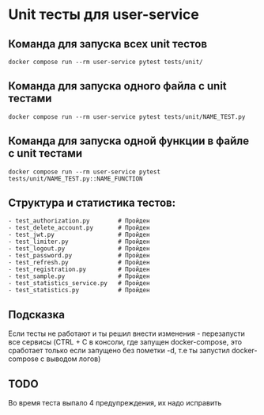# Unit тесты для user-service

## Команда для запуска всех unit тестов
```
docker compose run --rm user-service pytest tests/unit/
```

## Команда для запуска одного файла с unit тестами
```
docker compose run --rm user-service pytest tests/unit/NAME_TEST.py
```

## Команда для запуска одной функции в файле с unit тестами
```
docker compose run --rm user-service pytest tests/unit/NAME_TEST.py::NAME_FUNCTION
```

## Структура и статистика тестов:
```
- test_authorization.py        # Пройден
- test_delete_account.py       # Пройден
- test_jwt.py                  # Пройден
- test_limiter.py              # Пройден
- test_logout.py               # Пройден
- test_password.py             # Пройден
- test_refresh.py              # Пройден
- test_registration.py         # Пройден
- test_sample.py               # Пройден
- test_statistics_service.py   # Пройден
- test_statistics.py           # Пройден
```

## Подсказка
Если тесты не работают и ты решил внести изменения - перезапусти все сервисы
(CTRL + C в консоли, где запущен docker-compose, это сработает только если запущено без пометки -d, т.е ты запустил docker-compose с выводом логов)

## TODO
Во время теста выпало 4 предупреждения, их надо исправить
